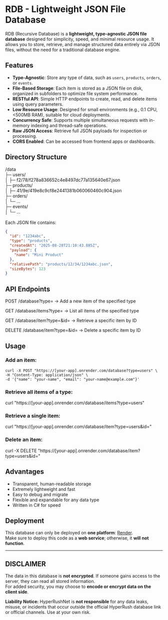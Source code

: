 # RDB - Lightweight JSON File Database

RDB (Recursive Database) is a **lightweight, type-agnostic JSON file database** designed for simplicity, speed, and minimal resource usage. It allows you to store, retrieve, and manage structured data entirely via JSON files, without the need for a traditional database engine.

## Features

- **Type-Agnostic**: Store any type of data, such as `users`, `products`, `orders`, or `events`.
- **File-Based Storage**: Each item is stored as a JSON file on disk, organized in subfolders to optimize file system performance.
- **RESTful API**: Simple HTTP endpoints to create, read, and delete items using query parameters.
- **Low Resource Usage**: Designed for small environments (e.g., 0.1 CPU, <500MB RAM), suitable for cloud deployments.
- **Concurrency Safe**: Supports multiple simultaneous requests with in-memory indexing and thread-safe operations.
- **Raw JSON Access**: Retrieve full JSON payloads for inspection or processing.
- **CORS Enabled**: Can be accessed from frontend apps or dashboards.

## Directory Structure

/data <br>
├─ users/ <br>
│ ├─ f2/78/f278a836652c4e8497dc77a135640e67.json <br>
├─ products/ <br>
│ ├─ 41/9e/419e8c9cf8e2441381b060060460c904.json <br>
├─ orders/ <br>
│ └─ ... <br>
├─ events/ <br>
│ └─ ... <br>
<br>
Each JSON file contains:

```json
{
  "id": "1234abc",
  "type": "products",
  "createdAt": "2025-08-28T21:10:43.885Z",
  "payload": {
    "name": "Mini Product"
  },
  "relativePath": "products/12/34/1234abc.json",
  "sizeBytes": 123
}

```

## API Endpoints

POST /database?type=<type> → Add a new item of the specified type

GET /database/items?type=<type> → List all items of the specified type

GET /database/item?type=<type>&id=<id> → Retrieve a specific item by ID

DELETE /database/item?type=<type>&id=<id> → Delete a specific item by ID

## Usage

### Add an item:
```text
curl -X POST "https://[your-app].onrender.com/database?type=users" \
-H "Content-Type: application/json" \
-d '{"name": "your-name", "email": "your-name@example.com"}'
```

### Retrieve all items of a type:

curl "https://[your-app].onrender.com/database/items?type=users"


### Retrieve a single item:

curl "https://[your-app].onrender.com/database/item?type=users&id=<item-id>"


### Delete an item:

curl -X DELETE "https://[your-app].onrender.com/database/item?type=users&id=<item-id>"

## Advantages

- Transparent, human-readable storage
- Extremely lightweight and fast
- Easy to debug and migrate
- Flexible and expandable for any data type
- Written in C# for speed

## Deployment
This database can only be deployed on **one platform**: [Render](https://render.com).  
Make sure to deploy this code as a **web service**; otherwise, it **will not function**.

---

## DISCLAIMER
The data in this database is **not encrypted**. If someone gains access to the server, they can read all stored information.  
For added security, you may choose to **encode or encrypt data on the client side**.

**Liability Notice:** HyperRushNet is **not responsible** for any data leaks, misuse, or incidents that occur outside the official HyperRush database link or official channels. Use at your own risk.

